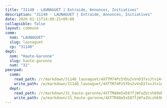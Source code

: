 ```yaml
---
title: "31140 - LAUNAGUET | Entraide, Annonces, Initiatives"
description: "31140 - LAUNAGUET | Entraide, Annonces, Initiatives"
date: 2020-01-11T14:09:21+09:00
collapsible: false
layout: commune
comm:
  nom: "LAUNAGUET"
  slug: launaguet
  cp: "31140"
dept:
  nom: "Haute-Garonne"
  slug: haute-garonne
  num: "31"
peerpad:
  comm:
    read_path: /r/markdown/31140_launaguet/4XTTM74Pz5YDu2vVnD37xsJtx1AvCkkXAWXh8bfNNgYr4BRcY
    write_path: /w/markdown/31140_launaguet/4XTTM74Pz5YDu2vVnD37xsJtx1AvCkkXAWXh8bfNNgYr4BRcY-K3TgTnnNL2Wi42SWNL2S77MLhtJ9TNXB4mrLm5d8ZKU1dKUKZLiSh9kL5egx4aGEuFMWLDEYfBCcTETx4h7m4ynytw14zmjevmnXViWGRZtFT1W2PEQgkWm6brCtke51ZLewLDEt
  dept:
    read_path: /r/markdown/31_haute-garonne/4XTTM48m5xE87fjWfaZUcsh69Uk2cJV7wygFNQLQTTK2LfbDu
    write_path: /w/markdown/31_haute-garonne/4XTTM48m5xE87fjWfaZUcsh69Uk2cJV7wygFNQLQTTK2LfbDu-K3TgTwv6r5AxFQijVeZJepAvDs8LuL87ofLWuvMPBqA5LYbNack8gKRRM6gaGZz5FrgAjyGypn7yKxg6USn9sHDLcyfQpD7KSPEh6egAGBy5d2r62HX9tmkZ6n7QUgiEcQ6H7quV
---
```



